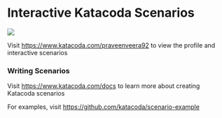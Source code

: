 # Interactive Katacoda Scenarios

[![](http://shields.katacoda.com/katacoda/praveenveera92/count.svg)](https://www.katacoda.com/praveenveera92 "Get your profile on Katacoda.com")

Visit https://www.katacoda.com/praveenveera92 to view the profile and interactive scenarios

### Writing Scenarios
Visit https://www.katacoda.com/docs to learn more about creating Katacoda scenarios

For examples, visit https://github.com/katacoda/scenario-example
